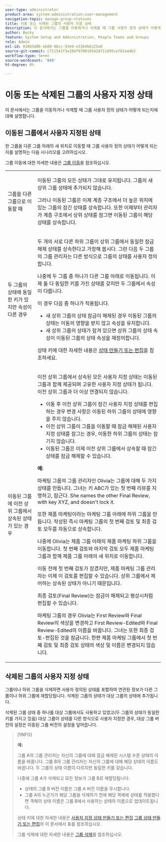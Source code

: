 ```yaml
---
user-type: administrator
product-area: system-administration;user-management
navigation-topic: manage-group-statuses
title: 이동 또는 삭제된 그룹의 사용자 지정 상태
description: 이 문서에서는 그룹을 이동하거나 삭제할 때 그룹 사용자 정의 상태가 어떻게 되는지에 대해 설명합니다.
author: Becky
feature: System Setup and Administration, People Teams and Groups
role: Admin
exl-id: 83885d86-eb00-46cc-93e9-e3364b6125e8
source-git-commit: c711541f3e166f9700195420711d95ce782a44b2
workflow-type: tm+mt
source-wordcount: '849'
ht-degree: 0%

---
```


# 이동 또는 삭제된 그룹의 사용자 지정 상태

이 문서에서는 그룹을 이동하거나 삭제할 때 그룹 사용자 정의 상태가 어떻게 되는지에 대해 설명합니다.

## 이동된 그룹에서 사용자 지정된 상태

한 그룹을 다른 그룹 아래의 새 위치로 이동할 때 그룹 사용자 정의 상태가 어떻게 되는지를 설명하는 다음 시나리오를 고려하십시오.

그룹 이동에 대한 자세한 내용은 [그룹 이동](../../../administration-and-setup/manage-groups/create-and-manage-groups/move-a-group.md)을 참조하십시오.

<table style="table-layout:auto"> 
 <col> 
 </col> 
 <col> 
 </col> 
 <tbody> 
  <tr> 
   <td role="rowheader">그룹을 다른 그룹으로 이동할 때 </td> 
   <td> <p>이동된 그룹의 모든 상태가 그대로 유지됩니다. 그룹의 새 상위 그룹 상태에 추가되지 않습니다.</p> <p>그러나 이동된 그룹은 이제 계층 구조에서 더 높은 위치에 있는 그룹의 잠긴 상태를 상속합니다. 또한 이제부터 관리자가 계층 구조에서 상위 상태를 잠그면 이동된 그룹이 해당 상태를 상속합니다.</p> </td> 
  </tr> 
  <tr> 
   <td role="rowheader">두 그룹의 상태에 동일한 키가 있지만 속성이 다른 경우</td> 
   <td> <p>두 개의 서로 다른 하위 그룹이 상위 그룹에서 동일한 잠금 해제 상태를 상속한다고 가정해 봅시다. 그런 다음 두 그룹의 그룹 관리자는 다른 방식으로 그룹의 상태를 사용자 정의합니다.</p> <p>나중에 두 그룹 중 하나가 다른 그룹 아래로 이동됩니다. 이제 둘 다 동일한 키를 가진 상태를 갖지만 두 그룹에서 속성이 다릅니다.</p> <p>이 경우 다음 중 하나가 적용됩니다.</p> 
    <ul> 
     <li>새 상위 그룹의 상태 잠금이 해제된 경우 이동된 그룹의 상태는 이동의 영향을 받지 않고 속성을 유지합니다.</li> 
     <li>새 상위 그룹의 상태가 잠겨 있으면 상위 그룹의 상태 속성이 이동된 그룹의 상태 속성을 재정의합니다.</li> 
    </ul> <p>상태 키에 대한 자세한 내용은 <a href="../../../administration-and-setup/customize-workfront/creating-custom-status-and-priority-labels/create-or-edit-a-status.md" class="MCXref xref">상태 만들기 또는 편집</a>을 참조하세요.</p> </td> 
  </tr> 
  <tr> 
   <td>이동된 그룹에 이전 상위 그룹에서 상속된 상태가 있는 경우 </td> 
   <td> <p>이전 상위 그룹에서 상속된 모든 사용자 지정 상태는 이동된 그룹과 함께 제공되며 고유한 사용자 지정 상태가 됩니다. 이전 상위 그룹과 더 이상 연결되지 않습니다.</p> 
    <ul> 
     <li>이동 후 이전 상위 그룹이 잠긴 사용자 지정 상태를 편집하는 경우 변경 사항은 이동된 하위 그룹의 상태에 영향을 주지 않습니다.</li> 
     <li>이전 상위 그룹이 그룹을 이동할 때 잠금 해제된 사용자 지정 상태를 잠그는 경우, 이동한 하위 그룹의 상태는 잠기지 않습니다.</li> 
     <li>이동된 그룹은 이제 이전 상위 그룹에서 상속할 때 잠긴 상태를 잠금 해제할 수 있습니다.</li> 
    </ul> 
     <p><b>예:</b><p> 
     <p>마케팅 그룹의 그룹 관리자인 Olivia는 그룹에 대해 두 가지 상태를 만듭니다. 그녀는 키 ABC가 있는 첫 번째 리뷰를 지명하고, 잠근다. She names the other Final Review, with key XYZ, and doesn't lock it.</p> 
     <p>또한 제품 마케팅이라는 마케팅 그룹 아래에 하위 그룹을 만듭니다. 작성된 즉시 마케팅 그룹의 첫 번째 검토 및 최종 검토 모두를 자동으로 상속합니다.</p> 
     <p>나중에 Olivia는 제품 그룹 아래의 제품 마케팅 하위 그룹을 이동합니다. 첫 번째 검토와 마지막 검토 모두 제품 마케팅 그룹과 함께 제품 그룹 아래의 새 위치로 이동합니다.</p> 
     <p>이동 전에 첫 번째 검토가 잠겼지만, 제품 마케팅 그룹 관리자는 이제 이 검토를 편집할 수 있습니다. 상위 그룹에서 제어하는 상속된 상태가 아니기 때문입니다.</p> 
     <p>최종 검토(Final Review)는 잠금이 해제되고 평상시처럼 편집할 수 있습니다.</p> 
     <p>마케팅 그룹의 경우 Olivia는 First Review와 Final Review의 색상을 변경하고 First Review-Edited와 Final Review-Edited의 이름을 바꿉니다. 그녀는 또한 최종 검토-편집된 것을 잠급니다. 한편 제품 마케팅 그룹에서 첫 번째 검토 및 최종 검토 상태의 색상 및 이름은 변경되지 않습니다.</p> 
    </div> </td> 
  </tr> 
 </tbody> 
</table>

## 삭제된 그룹의 사용자 지정 상태

그룹이나 하위 그룹을 삭제하면 사용자 정의된 상태를 포함하여 연관된 정보가 다른 그룹이나 하위 그룹에 재할당됩니다. 삭제된 그룹의 상태가 대상 그룹의 상태에 추가됩니다.

삭제된 그룹 상태 중 하나를 대상 그룹에서도 사용하고 있었고(두 그룹의 상태가 동일한 키를 가지고 있음) 대상 그룹이 상태를 다른 방식으로 사용자 지정한 경우, 대상 그룹 버전의 설정은 이동된 그룹 버전의 설정을 덮어씁니다.

>[!INFO]
>
>**예:**
>
>그룹 A의 그룹 관리자는 자신의 그룹에 대해 잠금 해제된 시스템 수준 상태의 이름을 바꿉니다. 그룹 B의 그룹 관리자는 자신의 그룹에 대해 해당 상태의 이름도 바꿉니다. 두 그룹의 상태 이름이 다르지만 동일한 키를 갖습니다.
>
>나중에 그룹 A가 삭제되고 모든 정보가 그룹 B로 재할당됩니다.
>
>* 상태의 그룹 B 버전 이름은 그룹 A 버전 이름을 무시합니다.
>* 그룹 A의 누군가가 해당 그룹을 삭제하기 전에 해당 객체에 상태를 적용했다면 객체의 상태 이름은 그룹 B에서 사용하는 상태의 이름으로 업데이트됩니다.
>
>상태 키에 대한 자세한 내용은 [사용자 지정 상태 만들기 또는 편집](../../../administration-and-setup/customize-workfront/creating-custom-status-and-priority-labels/create-or-edit-a-status.md#create) [그룹 상태 만들기 또는 편집](../../../administration-and-setup/manage-groups/manage-group-statuses/create-or-edit-a-group-status.md#create)의 이 문서에서 표를 참조하십시오.
>
>그룹 삭제에 대한 자세한 내용은 [그룹 삭제](../../../administration-and-setup/manage-groups/create-and-manage-groups/delete-a-group.md)를 참조하십시오.
